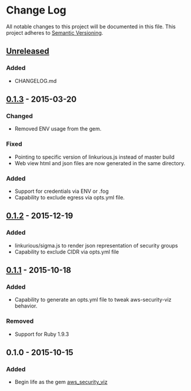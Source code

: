 # Change Log
All notable changes to this project will be documented in this file.
This project adheres to [Semantic Versioning](http://semver.org/).

## [Unreleased]
### Added
- CHANGELOG.md

## [0.1.3] - 2015-03-20
### Changed
- Removed ENV usage from the gem.

### Fixed
- Pointing to specific version of linkurious.js instead of master build
- Web view html and json files are now generated in the same directory.

### Added
- Support for credentials via ENV or .fog
- Capability to exclude egress via opts.yml file.


## [0.1.2] - 2015-12-19
### Added
- linkurious/sigma.js to render json representation of security groups
- Capability to exclude CIDR via opts.yml file


## [0.1.1] - 2015-10-18
### Added
- Capability to generate an opts.yml file to tweak aws-security-viz behavior.

### Removed
- Support for Ruby 1.9.3

## 0.1.0 - 2015-10-15
### Added
- Begin life as the gem [aws_security_viz](https://rubygems.org/gems/aws_security_viz)


[Unreleased]: https://github.com/anaynayak/aws-security-viz/compare/v0.1.3...HEAD
[0.1.3]: https://github.com/anaynayak/aws-security-viz/compare/v0.1.2...v0.1.3
[0.1.2]: https://github.com/anaynayak/aws-security-viz/compare/v0.1.1...v0.1.2
[0.1.1]: https://github.com/anaynayak/aws-security-viz/compare/v0.1.0...v0.1.1

